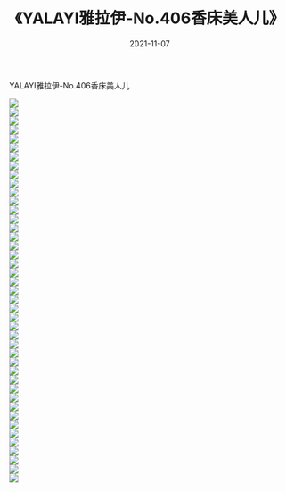 ﻿---
layout: post
title:  《YALAYI雅拉伊-No.406香床美人儿》
date:   2021-11-07
img: http://img.660000.xyz/Sharelink/网络美图/2021/YALAYI雅拉伊-No.406香床美人儿/000.jpg
categories: [美女, 清纯, 唯美]
---

YALAYI雅拉伊-No.406香床美人儿

  ![](http://img.660000.xyz/Sharelink/网络美图/2021/YALAYI雅拉伊-No.406香床美人儿/001.jpg) <br> ![](http://img.660000.xyz/Sharelink/网络美图/2021/YALAYI雅拉伊-No.406香床美人儿/002.jpg) <br> ![](http://img.660000.xyz/Sharelink/网络美图/2021/YALAYI雅拉伊-No.406香床美人儿/003.jpg) <br> ![](http://img.660000.xyz/Sharelink/网络美图/2021/YALAYI雅拉伊-No.406香床美人儿/004.jpg) <br> ![](http://img.660000.xyz/Sharelink/网络美图/2021/YALAYI雅拉伊-No.406香床美人儿/005.jpg) <br> ![](http://img.660000.xyz/Sharelink/网络美图/2021/YALAYI雅拉伊-No.406香床美人儿/006.jpg) <br> ![](http://img.660000.xyz/Sharelink/网络美图/2021/YALAYI雅拉伊-No.406香床美人儿/007.jpg) <br> ![](http://img.660000.xyz/Sharelink/网络美图/2021/YALAYI雅拉伊-No.406香床美人儿/008.jpg) <br> ![](http://img.660000.xyz/Sharelink/网络美图/2021/YALAYI雅拉伊-No.406香床美人儿/009.jpg) <br> ![](http://img.660000.xyz/Sharelink/网络美图/2021/YALAYI雅拉伊-No.406香床美人儿/010.jpg) <br> ![](http://img.660000.xyz/Sharelink/网络美图/2021/YALAYI雅拉伊-No.406香床美人儿/011.jpg) <br> ![](http://img.660000.xyz/Sharelink/网络美图/2021/YALAYI雅拉伊-No.406香床美人儿/012.jpg) <br> ![](http://img.660000.xyz/Sharelink/网络美图/2021/YALAYI雅拉伊-No.406香床美人儿/013.jpg) <br> ![](http://img.660000.xyz/Sharelink/网络美图/2021/YALAYI雅拉伊-No.406香床美人儿/014.jpg) <br> ![](http://img.660000.xyz/Sharelink/网络美图/2021/YALAYI雅拉伊-No.406香床美人儿/015.jpg) <br> ![](http://img.660000.xyz/Sharelink/网络美图/2021/YALAYI雅拉伊-No.406香床美人儿/016.jpg) <br> ![](http://img.660000.xyz/Sharelink/网络美图/2021/YALAYI雅拉伊-No.406香床美人儿/017.jpg) <br> ![](http://img.660000.xyz/Sharelink/网络美图/2021/YALAYI雅拉伊-No.406香床美人儿/018.jpg) <br> ![](http://img.660000.xyz/Sharelink/网络美图/2021/YALAYI雅拉伊-No.406香床美人儿/019.jpg) <br> ![](http://img.660000.xyz/Sharelink/网络美图/2021/YALAYI雅拉伊-No.406香床美人儿/020.jpg) <br> ![](http://img.660000.xyz/Sharelink/网络美图/2021/YALAYI雅拉伊-No.406香床美人儿/021.jpg) <br> ![](http://img.660000.xyz/Sharelink/网络美图/2021/YALAYI雅拉伊-No.406香床美人儿/022.jpg) <br> ![](http://img.660000.xyz/Sharelink/网络美图/2021/YALAYI雅拉伊-No.406香床美人儿/023.jpg) <br> ![](http://img.660000.xyz/Sharelink/网络美图/2021/YALAYI雅拉伊-No.406香床美人儿/024.jpg) <br> ![](http://img.660000.xyz/Sharelink/网络美图/2021/YALAYI雅拉伊-No.406香床美人儿/025.jpg) <br> ![](http://img.660000.xyz/Sharelink/网络美图/2021/YALAYI雅拉伊-No.406香床美人儿/026.jpg) <br> ![](http://img.660000.xyz/Sharelink/网络美图/2021/YALAYI雅拉伊-No.406香床美人儿/027.jpg) <br> ![](http://img.660000.xyz/Sharelink/网络美图/2021/YALAYI雅拉伊-No.406香床美人儿/028.jpg) <br> ![](http://img.660000.xyz/Sharelink/网络美图/2021/YALAYI雅拉伊-No.406香床美人儿/029.jpg) <br> ![](http://img.660000.xyz/Sharelink/网络美图/2021/YALAYI雅拉伊-No.406香床美人儿/030.jpg) <br> ![](http://img.660000.xyz/Sharelink/网络美图/2021/YALAYI雅拉伊-No.406香床美人儿/031.jpg) <br> ![](http://img.660000.xyz/Sharelink/网络美图/2021/YALAYI雅拉伊-No.406香床美人儿/032.jpg) <br> ![](http://img.660000.xyz/Sharelink/网络美图/2021/YALAYI雅拉伊-No.406香床美人儿/033.jpg) <br> ![](http://img.660000.xyz/Sharelink/网络美图/2021/YALAYI雅拉伊-No.406香床美人儿/034.jpg) <br> ![](http://img.660000.xyz/Sharelink/网络美图/2021/YALAYI雅拉伊-No.406香床美人儿/035.jpg) <br> ![](http://img.660000.xyz/Sharelink/网络美图/2021/YALAYI雅拉伊-No.406香床美人儿/036.jpg) <br> ![](http://img.660000.xyz/Sharelink/网络美图/2021/YALAYI雅拉伊-No.406香床美人儿/037.jpg) <br> ![](http://img.660000.xyz/Sharelink/网络美图/2021/YALAYI雅拉伊-No.406香床美人儿/038.jpg) <br> ![](http://img.660000.xyz/Sharelink/网络美图/2021/YALAYI雅拉伊-No.406香床美人儿/039.jpg) <br> ![](http://img.660000.xyz/Sharelink/网络美图/2021/YALAYI雅拉伊-No.406香床美人儿/040.jpg) <br> ![](http://img.660000.xyz/Sharelink/网络美图/2021/YALAYI雅拉伊-No.406香床美人儿/041.jpg) <br> ![](http://img.660000.xyz/Sharelink/网络美图/2021/YALAYI雅拉伊-No.406香床美人儿/042.jpg) <br> ![](http://img.660000.xyz/Sharelink/网络美图/2021/YALAYI雅拉伊-No.406香床美人儿/043.jpg) <br>